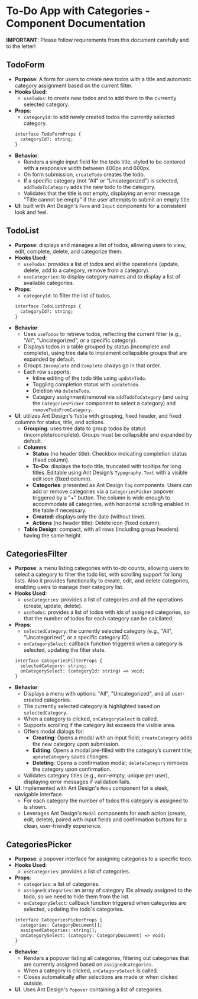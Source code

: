 # To-Do App with Categories - Component Documentation

**IMPORTANT**: Please follow requirements from this document carefully and to the letter!

## TodoForm

- **Purpose**: A form for users to create new todos with a title and automatic category assignment based on the current filter.
- **Hooks Used**:
  - `useTodos`: to create new todos and to add them to the currently selected category. 
- **Props**: 
  - `categoryId`: to add newly created todos the currently selected category. 
  ```tsx
  interface TodoFormProps {
    categoryId?: string;
  }
  ```
- **Behavior**:
  - Renders a single input field for the todo title, styled to be centered with a responsive width between 400px and 600px.
  - On form submission, `createTodo` creates the todo.
  - If a specific category (not "All" or "Uncategorized") is selected, `addTodoToCategory` adds the new todo to the category.
  - Validates that the title is not empty, displaying an error message "Title cannot be empty" if the user attempts to submit an empty title.
- **UI**: built with Ant Design's `Form` and `Input` components for a consistent look and feel.

## TodoList

- **Purpose**: displays and manages a list of todos, allowing users to view, edit, complete, delete, and categorize them.
- **Hooks Used**:
  - `useTodos`: provides a list of todos and all the operations (update, delete, add to a category, remove from a category).
  - `useCategories`: to display category names and to display a list of available categories.
- **Props**: 
  - `categoryId`: to filter the list of todos. 
  ```tsx
  interface TodoListProps {
    categoryId?: string;
  }
  ```
- **Behavior**:
  - Uses `useTodos` to retrieve todos, reflecting the current filter (e.g., "All", "Uncategorized", or a specific category).
  - Displays todos in a table grouped by status (incomplete and complete), using tree data to implement collapsible groups that are expanded by default. 
  - Groups `Incomplete` and `Complete` always go in that order.
  - Each row supports:
    - Inline editing of the todo title using `updateTodo`.
    - Toggling completion status with `updateTodo`.
    - Deletion via `deleteTodo`.
    - Category assignment/removal via `addTodoToCategory` (and using the `CategoriesPicker` component to select a category) and `removeTodoFromCategory`.
- **UI**: utilizes Ant Design's `Table` with grouping, fixed header, and fixed columns for status, title, and actions.
  - **Grouping**: uses tree data to group todos by status (incomplete/complete). Groups must be collapsible and expanded by default.
  - **Columns**:
    - **Status** (no header title): Checkbox indicating completion status (fixed column).
    - **To-Do**: displays the todo title, truncated with tooltips for long titles. Editable using Ant Design’s `Typography.Text` with a visible edit icon (fixed column).
    - **Categories**: presented as Ant Design `Tag` components. Users can add or remove categories via a `CategoriesPicker` popover triggered by a "+" button. The column is wide enough to accommodate all categories, with horizontal scrolling enabled in the table if necessary.
    - **Created**: displays only the date (without time).
    - **Actions** (no header title): Delete icon (fixed column).
  - **Table Design**: compact, with all rows (including group headers) having the same height.

## CategoriesFilter

- **Purpose**: a menu listing categories with to-do counts, allowing users to select a category to filter the todo list, with scrolling support for long lists. Also it provides functionality to create, edit, and delete categories, enabling users to manage their category list. 
- **Hooks Used**:
  - `useCategories`: provides a list of categories and all the operations (create, update, delete).
  - `useTodos`: provides a list of todos with ids of assigned categories, so that the number of todos for each category can be calcilated.
- **Props**:
  - `selectedCategory`: the currently selected category (e.g., "All", "Uncategorized", or a specific category ID).
  - `onCategorySelect`: callback function triggered when a category is selected, updating the filter state.
  ```tsx
  interface CategoriesFilterProps {
    selectedCategory: string;
    onCategorySelect: (categoryId: string) => void;
  }
  ```
- **Behavior**:
  - Displays a menu with options: "All", "Uncategorized", and all user-created categories.
  - The currently selected category is highlighted based on `selectedCategory`.
  - When a category is clicked, `onCategorySelect` is called.
  - Supports scrolling if the category list exceeds the visible area.
  - Offers modal dialogs for:
    - **Creating**: Opens a modal with an input field; `createCategory` adds the new category upon submission.
    - **Editing**: Opens a modal pre-filled with the category’s current title; `updateCategory` saves changes.
    - **Deleting**: Opens a confirmation modal; `deleteCategory` removes the category upon confirmation.
  - Validates category titles (e.g., non-empty, unique per user), displaying error messages if validation fails.
- **UI**: Implemented with Ant Design's `Menu` component for a sleek, navigable interface.
  - For each category the number of todos this category is assigned to is shown.
  - Leverages Ant Design's `Modal` components for each action (create, edit, delete), paired with input fields and confirmation buttons for a clean, user-friendly experience.

## CategoriesPicker

- **Purpose**: a popover interface for assigning categories to a specific todo.
- **Hooks Used**:
  - `useCategories`: provides a list of categories.
- **Props**:
  - `categories`: a list of categories.
  - `assignedCategories`: an array of category IDs already assigned to the todo, so we need to hide them from the list.
  - `onCategorySelect`: callback function triggered when categories are selected, updating the todo's categories.
  ```tsx
  interface CategoriesPickerProps {
    categories: CategoryDocument[];
    assignedCategories: string[];
    onCategorySelect: (category: CategoryDocument) => void;
  }
  ```
- **Behavior**:
  - Renders a popover listing all categories, filtering out categories that are currently assigned based on `assignedCategories`.
  - When a category is clicked, `onCategorySelect` is called.
  - Closes automatically after selections are made or when clicked outside.
- **UI**: Uses Ant Design's `Popover` containing a list of categories.